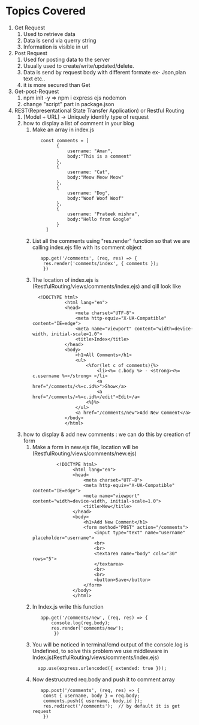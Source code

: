 # Topics Covered

1. Get Request 
   1. Used to retrieve data 
   2. Data is send via querry string
   3. Information is visible in url
2. Post Request 
   1. Used for posting data to the server 
   2. Usually used to create/write/updated/delete.
   3. Data is send by request body with different formate ex- Json,plan text etc..
   4. it is more secured than Get
3. Get-post-Request 
   1. npm init -y => npm i express ejs nodemon
   2. change "script" part in package.json
4. REST(Representational State Transfer Application) or Restful Routing
   1. [Model + URL] -> Uniquely identify type of request
   2. how to display a list of comment in your blog 
      1. Make an array in index.js 
          ```
             const comments = [
                   {
                       username: "Aman",
                       body:"This is a comment"
                   },
                   {
                       username: "Cat",
                       body:"Meow Meow Meow"
                   },
                   {
                       username: "Dog",
                       body:"Woof Woof Woof"
                   },
                   {
                       username: "Prateek mishra",
                       body:"Hello from Google"
                   }
               ]
          ```
        2. List all the comments using "res.render" function so that we are calling index.ejs file with its comment object
            ```
               app.get('/comments', (req, res) => {
                res.render('comments/index', { comments });
                })
            ```
       3. The location of index.ejs is (RestfulRouting/views/comments/index.ejs) and qill look like 
            ```
              <!DOCTYPE html>
                        <html lang="en">
                        <head>
                            <meta charset="UTF-8">
                            <meta http-equiv="X-UA-Compatible" content="IE=edge">
                            <meta name="viewport" content="width=device-width, initial-scale=1.0">
                            <title>Index</title>
                        </head>
                        <body>
                            <h1>All Comments</h1>
                            <ul>
                                <%for(let c of comments){%>
                                    <li><%= c.body %> - <strong><%= c.username %></strong> </li>
                                    <a href="/comments/<%=c.id%>">Show</a>
                                    <a href="/comments/<%=c.id%>/edit">Edit</a>
                                <%}%>
                            </ul>
                            <a href="/comments/new">Add New Comment</a>
                        </body>
                        </html>
             ```
   3. how to display & add new comments : we can do this by creation of form
      1. Make a form in new.ejs file, location will be (RestfulRouting/views/comments/new.ejs) 
         ```
                  <!DOCTYPE html>
                        <html lang="en">
                        <head>
                            <meta charset="UTF-8">
                            <meta http-equiv="X-UA-Compatible" content="IE=edge">
                            <meta name="viewport" content="width=device-width, initial-scale=1.0">
                            <title>New</title>
                        </head>
                        <body>
                            <h1>Add New Comment</h1>
                            <form method="POST" action="/comments">
                                <input type="text" name="username" placeholder="username">
                                <br>
                                <br>
                                <textarea name="body" cols="30" rows="5">        
                                </textarea>
                                <br>
                                <br>
                                <button>Save</button>
                            </form>   
                        </body>
                        </html>
         ```
      2. In Index.js write this function
         ```
            app.get('/comments/new', (req, res) => {
                console.log(reg.body);
                res.render('comments/new');
                 })
          ```
      3. You will be noticed in terminal/cmd output of the console.log is Undefined, to solve this problem we use middleware in Index.js(RestfulRouting/views/comments/index.ejs)
         ```
           app.use(express.urlencoded({ extended: true }));
         ```
      4. Now destrucutred req.body and push it to comment array
         ```
            app.post('/comments', (req, res) => {
             const { username, body } = req.body;
             comments.push({ username, body,id });
             res.redirect('/comments');  // by default it is get request
             })
         ```
         

         
          
          
